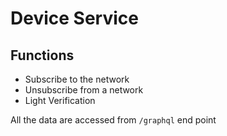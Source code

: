 # Device Service

## Functions

- Subscribe to the network <br>
- Unsubscribe from a network <br>
- Light Verification <br>

All the data are accessed from <code>/graphql</code> end point
